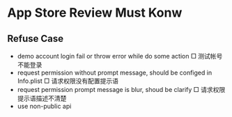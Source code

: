 # App Store Review Must Konw

## Refuse Case
  - demo account login fail or throw error while do some action
    □ 测试帐号不能登录
  - request permission without prompt message, should be configed in Info.plist
    □ 请求权限没有配置提示语
  - request permission prompt message is blur, shoud be clarify
    □ 请求权限提示语描述不清楚
  - use non-public api
